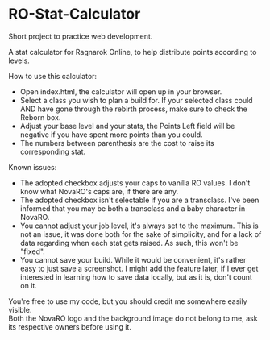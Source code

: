# RO-Stat-Calculator
Short project to practice web development.  
  
A stat calculator for Ragnarok Online, to help distribute points according to levels.

How to use this calculator:  
- Open index.html, the calculator will open up in your browser.  
- Select a class you wish to plan a build for. If your selected class could AND have gone through the rebirth process, make sure to check the Reborn box.
- Adjust your base level and your stats, the Points Left field will be negative if you have spent more points than you could.  
- The numbers between parenthesis are the cost to raise its corresponding stat.

Known issues:  
- The adopted checkbox adjusts your caps to vanilla RO values. I don't know what NovaRO's caps are, if there are any.  
- The adopted checkbox isn't selectable if you are a transclass. I've been informed that you may be both a transclass and a baby character in NovaRO.
- You cannot adjust your job level, it's always set to the maximum. This is not an issue, it was done both for the sake of simplicity, and for a lack of data regarding when each stat gets raised. As such, this won't be "fixed".
- You cannot save your build. While it would be convenient, it's rather easy to just save a screenshot. I might add the feature later, if I ever get interested in learning how to save data locally, but as it is, don't count on it.

You're free to use my code, but you should credit me somewhere easily visible.  
Both the NovaRO logo and the background image do not belong to me, ask its respective owners before using it.